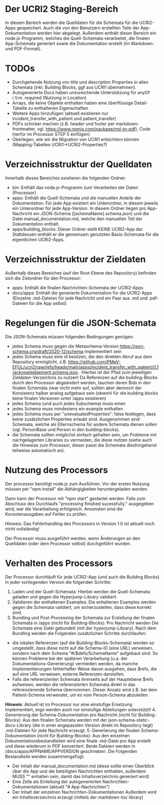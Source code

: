 # Der UCRI2 Staging-Bereich

In diesem Bereich werden die Quelldaten für die Schemata für die UCRI2-Apps gespeichert.
Auch die von den Benutzern erstellten Teile der App-Dokumentation werden hier abgelegt.
Außerdem enthält dieser Bereich ein node.js-Programm, welches die Quell-Schemata verarbeitet, die finalen App-Schemata generiert sowie die Dokumentation erstellt (im Markdown- und PDF-Format).

# TODOs
- Durchgehende Nutzung von title und description Properties in allen Schemata (inkl. Building Blocks, ggf aus UCRI1 übernehmen).
- Autogenerierte Docs haben unzureichende Unterstützung für anyOf i.V.m. required (Nutzung in Location)
- Arrays, die keine Objekte enthalten haben eine überflüssige Detail-Tabelle zu enthaltenen Eigenschaften
- Weitere Apps hinzufügen (aktuell existieren nur incident_transfer_with_patient und patient_transfer)
- PDFs schicker machen (z.B. header und footer per markdown-frontmatter, vgl. https://www.npmjs.com/package/md-to-pdf), Code hierfür im Processor STEP 5 einfügen)
- Überlegen, wie wir die Migration von UCRI1 erleichtern können (Mapping-Tabellen UCRI1->UCRI2-Properties?)

# Verzeichnisstruktur der Quelldaten
Innerhalb dieses Bereiches existieren die folgenden Ordner:

- bin: Enthält das node.js-Programm zum Verarbeiten der Daten (Processor)
- apps: Enthält die Quell-Schemata und die manuellen Anteile der Dokumentation. Für jede App existiert ein Unterordner, in diesem jeweils ein Unterordner für jede App-Version. In diesem Ordner liegen pro App-Nachricht ein JSON-Schema ([schemaName].schema.json) und die Datei manual_documentation.md, welche den manuellen Teil der Dokumentation enthält.
- apps/building_blocks: Dieser Ordner stellt KEINE UCRI2-App dar. Stattdessen enthält er die gemeinsam genutzten Basis-Schemata für die eigentlichen UCRI2-Apps.

# Verzeichnisstruktur der Zieldaten
Außerhalb dieses Bereiches (auf der Root-Ebene des Repository) befinden sich die Zielordner für den Processor:
- apps: Enthält die finalen Nachrichten-Schemata der UCRI2-Apps
- docs/apps: Enthält die generierte Dokumentation für die UCRI2-Apps (Einzelne .md-Dateien für jede Nachricht und ein Paar aus .md und .pdf-Dateien für die App selbst)

# Regelungen für die JSON-Schemata
Die JSON-Schemata müssen folgenden Bedingungen genügen:
- jedes Schema muss gegen die Metaschema-Version https://json-schema.org/draft/2020-12/schema implementiert sein
- jedes Schema muss eine id besitzen, die den direkten Abruf aus dem Repository ermöglicht, z.B. https://github.com/PMeV-EFUL/ucri2/raw/refs/heads/main/apps/incident_transfer_with_patient/0.1/acknowledgement.schema.json . Hierbei ist der Pfad zum jeweiligen Zieldaten-Verzeichnis zu nutzen! Da Referenzen auf die building-Blocks durch den Processor abgeändert werden, tauchen deren $ids in den finalen Schemata zwar nicht mehr auf, sollten aber dennoch der Konsistenz halber analog aufgebaut sein (obwohl für die building blocks keine finalen Versionen unter /apps existieren)
- jedes Schema (und auch jedes Subschema) muss einen 
- jedes Schema muss mindestens ein example enthalten
- jedes Schema muss per "unevaluatedProperties": false festlegen, dass keine zusätzlichen Properties erlaubt sind. Ausgenommen sind Schemata, welche als Elternschema für andere Schemata dienen sollen (vgl. PersonBase und Person in den building-blocks).
- die Schemata sollten möglichst einfach gehalten sein, um Probleme mit nachgelagerten Libraries zu vermeiden, die diese nutzen (siehe auch die Hinweise zum Processor, dieser passt die Schemata dieshingehend teilweise automatisch an).

# Nutzung des Processors
Der processor benötigt node.js zum Ausführen. Vor der ersten Nutzung müssen per "npm install" die Abhängigkeiten heruntergeladen werden.

Dann kann der Processor mit "npm start" gestartet werden. Falls zum Abschluss des Durchlaufs "processing finished sucessfully." ausgegeben wird, war die Verarbeitung erfolgreich. Ansonsten sind die Konsolenausgaben auf Fehler zu prüfen.

Hinweis: Das Fehlerhandling des Processors in Version 1.0 ist aktuell noch nicht vollständig!

Der Processor muss ausgeführt werden, wenn Änderungen an den Quelldaten (oder dem Processor selbst) durchgeführt wurden.

# Verhalten des Processors
Der Processor durchläuft für jede UCRI2-App (und auch die Building Blocks) in jeder vorliegenden Version die folgenden Schritte:
1. Laden und der Quell-Schemata: Hierbei werden die Quell-Schemata geladen und gegen die Hyperjump-Library validiert.
2. Validieren der enthaltenen Examples: Die enhaltenen Examples werden gegen die Schemata validiert, um sicherzustellen, dass diese korrekt sind.
3. Bundling und Post-Processing der Schemata zur Erstellung der finalen Schemata in /apps (nicht für Building-Blocks): Pro Nachricht werden Die Schemata eine Datei gebundelt (mit der hyperjump-Library). Nach dem Bundling werden die Folgenden zusätzlichen Schritte durchlaufen: 
- die lokalen Referenzen (auf die Building-Blocks-Schemata) werden so umgestellt, dass diese nicht auf die Schema-ID (eine URL) verweisen, sondern nach dem Schema "#/$defs/SchemaName" aufgebaut sind. So können Probleme bei der späteren Verarbeitung (u.a. der Dokumentations-Generierung) vermieden werden, da manche Implementierungen fehlerhafter
Weise davon ausgehen, dass $refs, die auf eine URL verweisen, externe Referenzen darstellen.
- Falls die referenzierten Schemata ihrerseits auf der Hauptebene $refs aufweisen, werden die referenzierten Schemata direkt in das referenzierende Schema übernommen. Dieser Ansatz wird z.B. bei dem Patient-Schema verwendet, um es vom Person-Schema abzuleiten. 

**Hinweis**: Aktuell ist im Processor nur eine einstufige Ersetzung implementiert, ergo werden auch nur einstufige Ableitungen unterstützt! 
4. Generierung der Schema-Dokumentation pro Nachricht (nicht für Building-Blocks): Aus den finalen Schemata werden mit der json-schema-static-docs-Library (die in einer angepassten Version direkt im Repository liegt) .md-Dateien für jede Nachricht erzeugt.
5. Generierung der finalen Schema-Dokumentation (nicht für Building-Blocks): Aus den einzelnen Dokumentationsbestandteilen wird eine finale .md-Datei pro App erstellt und diese wiederum in PDF konvertiert. Beide Dateien werden in /docs/apps/APPNAME/APPVERSION geschrieben. Die Folgenden Bestandteile werden zusammengefügt:
- Der Inhalt der manual_documentation.md (diese sollte einen Überblick über die App und die beteiligten Nachrichten enthalten, außerdem MUSS "<!-- toc --><!-- tocstop -->" enhalten sein, damit das Inhaltsverzeichnis generiert wird)
- Eine Zeile als Einleitung der autogenerierten Nachrichten-Dokumentationen (aktuell "# App-Nachrichten")
- Der Inhalt der einzelnen Nachrichten-Dokumentationen
Außerdem wird ein Inhaltsverzeichnis erzeugt (mittels der markdown-toc library)